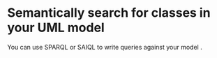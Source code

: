 # Semantically search for classes in your UML model #

You can use SPARQL or SAIQL to write queries against your model .